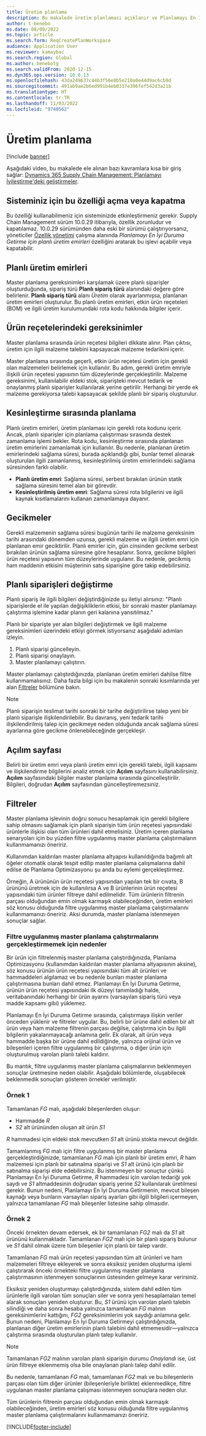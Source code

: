 ```yaml
---
title: Üretim planlama
description: Bu makalede üretim planlaması açıklanır ve Planlamayı En İyi Duruma Getirme kullanılarak planlı üretim emirlerinin nasıl değiştirileceği anlatılır.
author: t-benebo
ms.date: 08/09/2022
ms.topic: article
ms.search.form: ReqCreatePlanWorkspace
audience: Application User
ms.reviewer: kamaybac
ms.search.region: Global
ms.author: benebotg
ms.search.validFrom: 2020-12-15
ms.dyn365.ops.version: 10.0.13
ms.openlocfilehash: 43da249637c44b3f56e8b5e210a0e44d9ac6cb9d
ms.sourcegitcommit: 491ab9ae2b6ed991b4eb0317e396fef542d3a21b
ms.translationtype: HT
ms.contentlocale: tr-TR
ms.lasthandoff: 11/03/2022
ms.locfileid: "9740562"
---
```

# <a name="production-planning"></a>Üretim planlama

[!include [banner](../../includes/banner.md)]

Aşağıdaki video, bu makalede ele alınan bazı kavramlara kısa bir giriş sağlar: [Dynamics 365 Supply Chain Management: Planlamayı İyileştirme'deki geliştirmeler](https://youtu.be/u1pcmZuZBTw).

## <a name="turn-this-feature-on-or-off-for-your-system"></a>Sisteminiz için bu özelliği açma veya kapatma

Bu özelliği kullanabilmeniz için sisteminizde etkinleştirmeniz gerekir. Supply Chain Management sürüm 10.0.29 itibarıyla, özellik zorunludur ve kapatılamaz. 10.0.29 sürümünden daha eski bir sürümü çalıştırıyorsanız, yöneticiler [Özellik yönetimi](../../../fin-ops-core/fin-ops/get-started/feature-management/feature-management-overview.md) çalışma alanında *Planlamayı En İyi Duruma Getirme için planlı üretim emirleri* özelliğini aratarak bu işlevi açabilir veya kapatabilir.

## <a name="planned-production-orders"></a>Planlı üretim emirleri

Master planlama gereksinimleri karşılamak üzere planlı siparişler oluşturduğunda, sipariş türü **Planlı sipariş türü** alanındaki değere göre belirlenir. **Planlı sipariş türü** alanı *Üretim* olarak ayarlanmışsa, planlanan üretim emirleri oluşturulur. Bu planlı üretim emirleri, etkin ürün reçeteleri (BOM) ve ilgili üretim kurulumundaki rota kodu hakkında bilgiler içerir.

## <a name="requirements-from-boms"></a>Ürün reçetelerindeki gereksinimler

Master planlama sırasında ürün reçetesi bilgileri dikkate alınır. Plan çıktısı, üretim için ilgili malzeme talebini kapsayacak malzeme tedarikini içerir.

Master planlama sırasında geçerli, etkin ürün reçetesi üretim için gerekli olan malzemeleri belirlemek için kullanılır. Bu adım, gerekli üretim emriyle ilişkili ürün reçetesi yapısının tüm düzeylerinde gerçekleştirilir. Malzeme gereksinimi, kullanılabilir eldeki stok, siparişteki mevcut tedarik ve onaylanmış planlı siparişler kullanılarak yerine getirilir. Herhangi bir yerde ek malzeme gerekiyorsa talebi kapsayacak şekilde planlı bir sipariş oluşturulur.

## <a name="scheduling-during-firming"></a>Kesinleştirme sırasında planlama

Planlı üretim emirleri, üretim planlaması için gerekli rota kodunu içerir. Ancak, planlı siparişler için planlama çalıştırması sırasında destek zamanlama işlemi bekler. Rota kodu, kesinleştirme sırasında planlanan üretim emirlerini zamanlamak için kullanılır. Bu nedenle, planlanan üretim emirlerindeki sağlama süresi, burada açıklandığı gibi, bunlar temel alınarak oluşturulan ilgili zamanlanmış, kesinleştirilmiş üretim emirlerindeki sağlama süresinden farklı olabilir.

- **Planlı üretim emri**: Sağlama süresi, serbest bırakılan ürünün statik sağlama süresini temel alan bir görevdir.
- **Kesinleştirilmiş üretim emri**: Sağlama süresi rota bilgilerini ve ilgili kaynak kısıtlamalarını kullanan zamanlamaya dayanır.

## <a name="delays"></a>Gecikmeler

Gerekli malzemenin sağlama süresi bugünün tarihi ile malzeme gereksinim tarihi arasındaki dönemden uzunsa, gerekli malzeme ve ilgili üretim emri için planlanan emir geciktirilir. Planlı emirler için, gün cinsinden gecikme serbest bırakılan ürünün sağlama süresine göre hesaplanır. Sonra, gecikme bilgileri ürün reçetesi yapısının tüm düzeylerinde uygulanır. Bu nedenle, gecikmiş ham maddenin etkisini müşterinin satış siparişine göre takip edebilirsiniz.

## <a name="modifying-planned-orders"></a>Planlı siparişleri değiştirme

Planlı sipariş ile ilgili bilgileri değiştirdiğinizde şu iletiyi alırsınız: "Planlı siparişlerde el ile yapılan değişikliklerin etkisi, bir sonraki master planlamayı çalıştırma işlemine kadar planın geri kalanına yansıtılmaz."

Planlı bir siparişte yer alan bilgileri değiştirmek ve ilgili malzeme gereksinimleri üzerindeki etkiyi görmek istiyorsanız aşağıdaki adımları izleyin.

1. Planlı siparişi güncelleyin.
2. Planlı siparişi onaylayın.
3. Master planlamayı çalıştırın.

Master planlamayı çalıştırdığınızda, planlanan üretim emirleri dahilse filtre kullanmamalısınız. Daha fazla bilgi için bu makalenin sonraki kısımlarında yer alan [Filtreler](#filters) bölümüne bakın.

> [!NOTE]
> Planlı siparişin teslimat tarihi sonraki bir tarihe değiştirilirse talep yeni bir planlı siparişle ilişkilendirilebilir. Bu davranış, yeni tedarik tarihi ilişkilendirilmiş talep için gecikmeye neden olduğunda ancak sağlama süresi ayarlarına göre gecikme önlenebileceğinde gerçekleşir.

## <a name="explosion-page"></a>Açılım sayfası

Belirli bir üretim emri veya planlı üretim emri için gerekli talebi, ilgili kapsamı ve ilişkilendirme bilgilerini analiz etmek için **Açılım** sayfasını kullanabilirsiniz. **Açılım** sayfasındaki bilgiler master planlama sırasında güncelleştirilir. Bilgileri, doğrudan **Açılım** sayfasından güncelleştiremezsiniz.

## <a name="filters"></a><a name="filters"></a>Filtreler

Master planlama işlevinin doğru sonucu hesaplamak için gerekli bilgilere sahip olmasını sağlamak için planlı siparişin tüm ürün reçetesi yapısındaki ürünlerle ilişkisi olan tüm ürünleri dahil etmelisiniz. Üretim içeren planlama senaryoları için bu yüzden filtre uygulanmış master planlama çalıştırmaların kullanmamanızı öneririz.

Kullanımdan kaldırılan master planlama altyapısı kullanıldığında bağımlı alt öğeler otomatik olarak tespit edilip master planlama çalışmalarına dahil edilse de Planlama Optimizasyonu şu anda bu eylemi gerçekleştirmez.

Örneğin, A ürününün ürün reçetesi yapısından yapılan tek bir cıvata, B ürününü üretmek için de kullanılırsa A ve B ürünlerinin ürün reçetesi yapısındaki tüm ürünler filtreye dahil edilmelidir. Tüm ürünlerin filtrenin parçası olduğundan emin olmak karmaşık olabileceğinden, üretim emirleri söz konusu olduğunda filtre uygulanmış master planlama çalıştırmalarını kullanmamanızı öneririz. Aksi durumda, master planlama istenmeyen sonuçlar sağlar.

### <a name="reasons-to-avoid-filtered-master-planning-runs"></a>Filtre uygulanmış master planlama çalıştırmalarını gerçekleştirmemek için nedenler

Bir ürün için filtrelenmiş master planlama çalıştırdığınızda, Planlama Optimizasyonu (kullanımdan kaldırılan master planlama altyapısının aksine), söz konusu ürünün ürün reçetesi yapısındaki tüm alt ürünleri ve hammaddeleri algılamaz ve bu nedenle bunları master planlama çalıştırmasına bunları dahil etmez. Planlamayı En İyi Duruma Getirme, ürünün ürün reçetesi yapısındaki ilk düzeyi tanımladığı halde, veritabanındaki herhangi bir ürün ayarını (varsayılan sipariş türü veya madde kapsamı gibi) yüklemez.

Planlamayı En İyi Duruma Getirme sırasında, çalıştırmaya ilişkin veriler önceden yüklenir ve filtreler uygular. Bu, belirli bir ürüne dahil edilen bir alt ürün veya ham malzeme filtrenin parçası değilse, çalıştırma için bu ilgili bilgilerin yakalanmayacağı anlamına gelir. Ek olarak, alt ürün veya hammadde başka bir ürüne dahil edildiğinde, yalnızca orijinal ürün ve bileşenleri içeren filtre uygulanmış bir çalıştırma, o diğer ürün için oluşturulmuş varolan planlı talebi kaldırır.

Bu mantık, filtre uygulanmış master planlama çalışmalarının beklenmeyen sonuçlar üretmesine neden olabilir. Aşağıdaki bölümlerde, oluşabilecek beklenmedik sonuçları gösteren örnekler verilmiştir.

### <a name="example-1"></a>Örnek 1

Tamamlanan *FG* malı, aşağıdaki bileşenlerden oluşur:

- Hammadde *R*
- *S2* alt ürününden oluşan alt ürün *S1*

*R* hammadesi için eldeki stok mevcutken *S1* alt ürünü stokta mevcut değildir.

Tamamlanmış *FG* malı için filtre uygulanmış bir master planlama gerçekleştirdiğinizde, tamamlanan *FG* malı için planlı bir üretim emri, *R* ham malzemesi için planlı bir satınalma siparişi ve *S1* alt ürünü için planlı bir satınalma siparişi elde edebilirsiniz. Bu istenmeyen bir sonuçtur çünkü Planlamayı En İyi Duruma Getirme, *R* hammadesi için varolan tedariği yok saydı ve *S1* altmaddesinin doğrudan sipariş yerine *S2* kullanılarak üretilmesi gerekir. Bunun nedeni, Planlamayı En İyi Duruma Getirmenin, mevcut bileşen kaynağı veya bunların varsayılan sipariş ayarları gibi ilgili bilgileri içermeyen, yalnızca tamamlanan *FG* malı bileşenler listesine sahip olmasıdır.

### <a name="example-2"></a>Örnek 2

Önceki örnekten devam edersek, ek bir tamamlanan *FG2* malı da *S1* alt ürününü kullanmaktadır. Tamamlanan *FG2* malı için bir planlı sipariş bulunur ve *S1* dahil olmak üzere tüm bileşenler için planlı bir talep vardır.

Tamamlanan *FG* malı ürün reçetesi yapısından tüm alt ürünleri ve ham malzemeleri filtreye ekleyerek ve sonra eksiksiz yeniden oluşturma işlemi çalıştırarak önceki örnekteki filtre uygulanmış master planlama çalıştırmasının istenmeyen sonuçlarının üstesinden gelmeye karar verirsiniz.

Eksiksiz yeniden oluşturmayı çalıştırdığınızda, sistem dahil edilen tüm ürünlerle ilgili varolan tüm sonuçları siler ve sonra yeni hesaplamaları temel alarak sonuçları yeniden oluşturur. Bu, *S1* ürünü için varolan planlı talebin silindiği ve daha sonra hesaba yalnızca tamamlanan *FG* malının gereksinimlerini kattığını, *FG2* gereksinimlerini yok saydığı anlamına gelir. Bunun nedeni, Planlamayı En İyi Duruma Getirmeyi çalıştırdığınızda, planlanan diğer üretim emirlerinin planlı talebini dahil etmemesidir&mdash;yalnızca çalıştırma sırasında oluşturulan planlı talep kullanılır.

> [!NOTE]
> Tamamlanan *FG2* malının varolan planlı siparişin durumu *Onaylandı* ise, üst ürün filtreye eklenmemiş olsa bile onaylanan planlı talep dahil edilir.

Bu nedenle, tamamlanan *FG* malı, tamamlanan *FG2* malı ve bu bileşenlerin parçası olan tüm diğer ürünler (bileşenleriyle birlikte) eklenmedikçe, filtre uygulanan master planlama çalışması istenmeyen sonuçlara neden olur.

Tüm ürünlerin filtrenin parçası olduğundan emin olmak karmaşık olabileceğinden, üretim emirleri söz konusu olduğunda filtre uygulanmış master planlama çalıştırmalarını kullanmamanızı öneririz.

[!INCLUDE[footer-include](../../../includes/footer-banner.md)]

